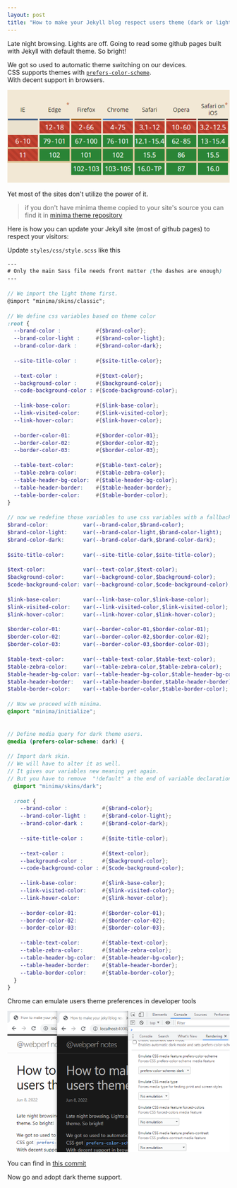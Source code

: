 ```yaml
---
layout: post
title: "How to make your Jekyll blog respect users theme (dark or light)"
---
```


Late night browsing. Lights are off. Going to read some github pages built with Jekyll with default theme. So bright!

We got so used to automatic theme switching on our devices.  
CSS supports themes with [`prefers-color-scheme`](https://developer.mozilla.org/en-US/docs/Web/CSS/@media/prefers-color-scheme).  
With decent support in browsers.  

![](/assets/images/can-i-use-prefers-color-scheme.png)

Yet most of the sites don't utilize the power of it.

> if you don't have minima theme copied to your site's source you can find it in [minima theme repository](https://github.com/jekyll/minima)

Here is how you can update your Jekyll site (most of github pages) to respect your visitors:

Update `styles/css/style.scss` like this
```scss
--- 
# Only the main Sass file needs front matter (the dashes are enough) 
---

// We import the light theme first.
@import "minima/skins/classic";

// We define css variables based on theme color
:root {
  --brand-color :           #{$brand-color};
  --brand-color-light :     #{$brand-color-light};
  --brand-color-dark :      #{$brand-color-dark};

  --site-title-color :      #{$site-title-color};

  --text-color :            #{$text-color};
  --background-color :      #{$background-color};
  --code-background-color : #{$code-background-color};

  --link-base-color:        #{$link-base-color};
  --link-visited-color:     #{$link-visited-color};
  --link-hover-color:       #{$link-hover-color};

  --border-color-01:        #{$border-color-01};
  --border-color-02:        #{$border-color-02};
  --border-color-03:        #{$border-color-03};

  --table-text-color:       #{$table-text-color};
  --table-zebra-color:      #{$table-zebra-color};
  --table-header-bg-color:  #{$table-header-bg-color};
  --table-header-border:    #{$table-header-border};
  --table-border-color:     #{$table-border-color};
}

// now we redefine those variables to use css variables with a fallback
$brand-color:           var(--brand-color,$brand-color); 
$brand-color-light:     var(--brand-color-light,$brand-color-light); 
$brand-color-dark:      var(--brand-color-dark,$brand-color-dark); 

$site-title-color:      var(--site-title-color,$site-title-color);

$text-color:            var(--text-color,$text-color);
$background-color:      var(--background-color,$background-color);
$code-background-color: var(--background-color,$code-background-color);

$link-base-color:       var(--link-base-color,$link-base-color);
$link-visited-color:    var(--link-visited-color,$link-visited-color);
$link-hover-color:      var(--link-hover-color,$link-hover-color);

$border-color-01:       var(--border-color-01,$border-color-01);
$border-color-02:       var(--border-color-02,$border-color-02);
$border-color-03:       var(--border-color-03,$border-color-03);

$table-text-color:      var(--table-text-color,$table-text-color);
$table-zebra-color:     var(--table-zebra-color,$table-zebra-color);
$table-header-bg-color: var(--table-header-bg-color,$table-header-bg-color);
$table-header-border:   var(--table-header-border,$table-header-border);
$table-border-color:    var(--table-border-color,$table-border-color);

// Now we proceed with minima.
@import "minima/initialize";


// Define media query for dark theme users.
@media (prefers-color-scheme: dark) {

// Import dark skin.
// We will have to alter it as well.
// It gives our variables new meaning yet again.
// But you have to remove  "!default" a the end of variable declarations in dark skin.
  @import "minima/skins/dark";

  :root {
    --brand-color :           #{$brand-color};
    --brand-color-light :     #{$brand-color-light};
    --brand-color-dark :      #{$brand-color-dark};
  
    --site-title-color :      #{$site-title-color};
  
    --text-color :            #{$text-color};
    --background-color :      #{$background-color};
    --code-background-color : #{$code-background-color};
  
    --link-base-color:        #{$link-base-color};
    --link-visited-color:     #{$link-visited-color};
    --link-hover-color:       #{$link-hover-color};
  
    --border-color-01:        #{$border-color-01};
    --border-color-02:        #{$border-color-02};
    --border-color-03:        #{$border-color-03};
  
    --table-text-color:       #{$table-text-color};
    --table-zebra-color:      #{$table-zebra-color};
    --table-header-bg-color:  #{$table-header-bg-color};
    --table-header-border:    #{$table-header-border};
    --table-border-color:     #{$table-border-color};
  }
}
```

Chrome can emulate users theme preferences in developer tools  

![](/assets/images/theme-preference-emulation.png)

You can find in [this commit](https://github.com/Alexander-Taran/alexander-taran.github.com/commit/dd8dcf59fa2eb596f71c315f32fee679dd2511d3)

Now go and adopt dark theme support.

